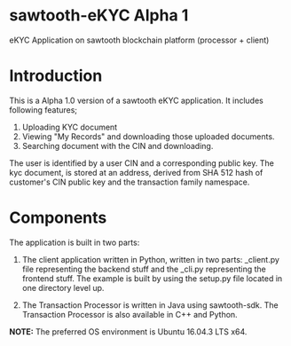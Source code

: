 # sawtooth-eKYC Alpha 1
eKYC Application on sawtooth blockchain platform (processor + client)

# Introduction

This is a Alpha 1.0 version of a sawtooth eKYC application. It includes following features;

1. Uploading KYC document
2. Viewing "My Records" and downloading those uploaded documents.
3. Searching document with the CIN and downloading.

The user is identified by a user CIN and a corresponding public key. The kyc document, is stored at an address, derived from SHA 512 hash of customer's CIN public key and the transaction family namespace.

# Components
The application is built in two parts:
1. The client application written in Python, written in two parts: _client.py file representing the backend stuff and the _cli.py representing the frontend stuff. The example is built by using the setup.py file located in one directory level up.

2. The Transaction Processor is written in Java using sawtooth-sdk. The Transaction Processor is also available in C++ and Python.

**NOTE:**
The preferred OS environment is Ubuntu 16.04.3 LTS x64.
